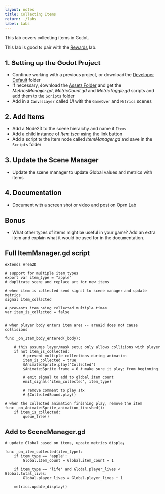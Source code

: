 ```yaml
---
layout: notes
title: Collecting Items
return: ./labs
label: Labs
---
```


This lab covers collecting items in Godot.

This lab is good to pair with the [Rewards](2-3_Rewards.md) lab.

## 1. Setting up the Godot Project
- Continue working with a previous project, or download the [Developer Default](./Developer_Default.zip) folder
- If necessary, download the [Assets Folder](./Assets.zip) and get the *MetricsManager.gd*, *MetricCount.gd* and *MetricToggle.gd* scripts and add them to the `Scripts` folder
- Add in a `CanvasLayer` called *UI* with the `GameOver` and `Metrics` scenes 

## 2. Add Items
- Add a Node2D to the scene hierarchy and name it `Items`
- Add a child instance of *Item.tscn* using the link button
- Add a script to the Item node called *ItemManager.gd* and save in the `Scripts` folder

## 3. Update the Scene Manager
- Update the scene manager to update Global values and metrics with items

## 4. Documentation
- Document with a screen shot or video and post on Open Lab

## Bonus
- What other types of items might be useful in your game? Add an extra item and explain what it would be used for in the documentation.

## Full ItemManager.gd script
```
extends Area2D

# support for multiple item types
export var item_type = "apple"
# duplicate scene and replace art for new items

# when item is collected send signal to scene manager and update metrics
signal item_collected

# prevents item being collected multiple times
var item_is_collected = false


# when player body enters item area -- area2d does not cause collisions

func _on_Item_body_entered(_body):
	
	# this assumes layer/mask setup only allows collisions with player
	if not item_is_collected:
		# prevent multiple collections during animation
		item_is_collected = true
		$AnimatedSprite.play('Collected')
		$AnimatedSprite.frame = 0 # make sure it plays from beginning
		
		# emit signal to add to global item count
		emit_signal('item_collected', item_type)
		
		# remove comment to play sfx
		# $CollectedSound.play()

# when the collected animation finishing play, remove the item
func _on_AnimatedSprite_animation_finished():
	if item_is_collected:
		queue_free()

```

## Add to SceneManager.gd
```
# update Global based on items, update metrics display

func _on_item_collected(item_type):
	if item_type == 'apple':
		Global.item_count = Global.item_count + 1

	if item_type == 'life' and Global.player_lives < Global.total_lives:
		Global.player_lives = Global.player_lives + 1
	
	metrics.update_display()

```